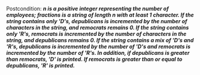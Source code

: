 Postcondition: ***n is a positive integer representing the number of employees; fractions is a string of length n with at least 1 character. If the string contains only 'D's, depublicans is incremented by the number of characters in the string, and remocrats remains 0. If the string contains only 'R's, remocrats is incremented by the number of characters in the string, and depublicans remains 0. If the string contains a mix of 'D's and 'R's, depublicans is incremented by the number of 'D's and remocrats is incremented by the number of 'R's. In addition, if depublicans is greater than remocrats, 'D' is printed. If remocrats is greater than or equal to depublicans, 'R' is printed.***